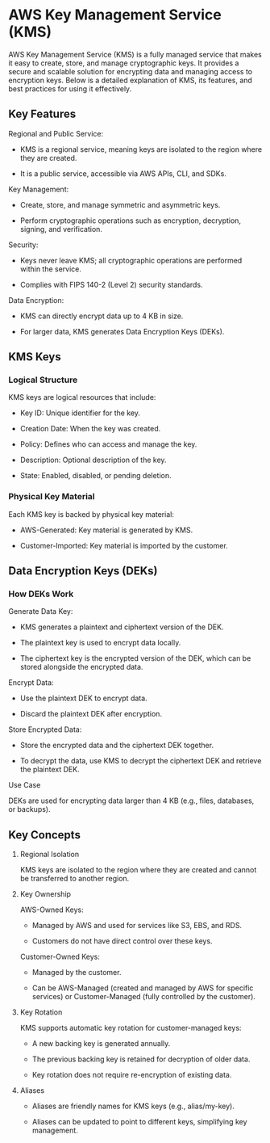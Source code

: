 # AWS Key Management Service (KMS)

AWS Key Management Service (KMS) is a fully managed service that makes it easy to create, store, and manage cryptographic keys. It provides a secure and scalable solution for encrypting data and managing access to encryption keys. Below is a detailed explanation of KMS, its features, and best practices for using it effectively.

## Key Features

Regional and Public Service:

- KMS is a regional service, meaning keys are isolated to the region where they are created.

- It is a public service, accessible via AWS APIs, CLI, and SDKs.

Key Management:

- Create, store, and manage symmetric and asymmetric keys.

- Perform cryptographic operations such as encryption, decryption, signing, and verification.

Security:

- Keys never leave KMS; all cryptographic operations are performed within the service.

- Complies with FIPS 140-2 (Level 2) security standards.

Data Encryption:

- KMS can directly encrypt data up to 4 KB in size.

- For larger data, KMS generates Data Encryption Keys (DEKs).


## KMS Keys

### Logical Structure

KMS keys are logical resources that include:

- Key ID: Unique identifier for the key.

- Creation Date: When the key was created.

- Policy: Defines who can access and manage the key.

- Description: Optional description of the key.

- State: Enabled, disabled, or pending deletion.

### Physical Key Material

Each KMS key is backed by physical key material:

- AWS-Generated: Key material is generated by KMS.

- Customer-Imported: Key material is imported by the customer.


## Data Encryption Keys (DEKs)

### How DEKs Work

Generate Data Key:

- KMS generates a plaintext and ciphertext version of the DEK.

- The plaintext key is used to encrypt data locally.

- The ciphertext key is the encrypted version of the DEK, which can be stored alongside the encrypted data.

Encrypt Data:

- Use the plaintext DEK to encrypt data.

- Discard the plaintext DEK after encryption.

Store Encrypted Data:

- Store the encrypted data and the ciphertext DEK together.

- To decrypt the data, use KMS to decrypt the ciphertext DEK and retrieve the plaintext DEK.

Use Case

DEKs are used for encrypting data larger than 4 KB (e.g., files, databases, or backups).


## Key Concepts

1. Regional Isolation

    KMS keys are isolated to the region where they are created and cannot be transferred to another region.

2. Key Ownership

    AWS-Owned Keys:

      - Managed by AWS and used for services like S3, EBS, and RDS.

      - Customers do not have direct control over these keys.

    Customer-Owned Keys:

      - Managed by the customer.

      - Can be AWS-Managed (created and managed by AWS for specific services) or Customer-Managed (fully controlled by the customer).

3. Key Rotation

    KMS supports automatic key rotation for customer-managed keys:

      - A new backing key is generated annually.

      - The previous backing key is retained for decryption of older data.

      - Key rotation does not require re-encryption of existing data.

4. Aliases

    - Aliases are friendly names for KMS keys (e.g., alias/my-key).

    - Aliases can be updated to point to different keys, simplifying key management.






